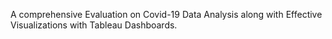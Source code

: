 A comprehensive Evaluation on Covid-19 Data Analysis along with Effective Visualizations with Tableau Dashboards.
